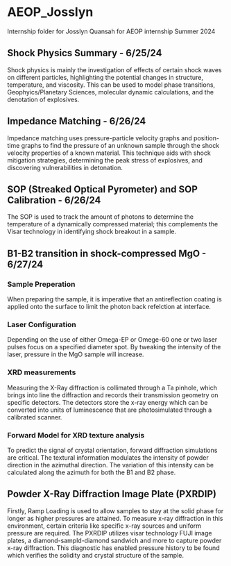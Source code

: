 # AEOP_Josslyn
Internship folder for Josslyn Quansah for AEOP internship Summer 2024
##  Shock Physics Summary - 6/25/24
  
Shock physics is mainly the investigation of effects of certain shock waves on different particles, highlighting the potential changes in structure, temperature, and viscosity. This can be used to model phase transitions, Geophyics/Planetary Sciences, molecular dynamic calculations, and the denotation of explosives. 

## Impedance Matching - 6/26/24
  
Impedance matching uses pressure-particle velocity graphs and position-time graphs to find the pressure of an unknown sample through the shock velocity properties of a known material. This technique aids with shock mitigation strategies, determining the peak stress of explosives, and discovering vulnerabilities in detonation.

## SOP (Streaked Optical Pyrometer) and SOP Calibration - 6/26/24
  
The SOP is used to track the amount of photons to determine the temperature of a dynamically compressed material; this complements the Visar technology in identifying shock breakout in a sample. 

## B1-B2 transition in shock-compressed MgO - 6/27/24

### Sample Preperation 
  
When preparing the sample, it is imperative that an antireflection coating is applied onto the surface to limit the photon back refelction at interface. 

### Laser Configuration
  
Depending on the use of either Omega-EP or Omege-60 one or two laser pulses focus on a specified diameter spot. By tweaking the intensity of the laser, pressure in the MgO sample will increase. 

### XRD measurements
  
Measuring the X-Ray diffraction is collimated through a Ta pinhole, which brings into line the diffraction and records their transmission geometry on specific detectors. The detectors store the x-ray energy which can be converted into units of luminescence that are photosimulated through a calibrated scanner. 

### Forward Model for XRD texture analysis
  
To predict the signal of crystal orientation, forward diffraction simulations are critical. The textural information modulates the intensity of powder direction in the azimuthal direction. The variation of this intensity can be calculated along the azimuth for both the B1 and B2 phase. 

## Powder X-Ray Diffraction Image Plate (PXRDIP)

Firstly, Ramp Loading is used to allow samples to stay at the solid phase for longer as higher pressures are attained. To measure x-ray diffraction in this environment, certain criteria like specific x-ray sources and uniform pressure are required. The PXRDIP utilizes visar technology FUJI image plates, a diamond-sampld-diamond sandwich and more to capture powder x-ray diffraction. This diagnostic has enabled pressure history to be found which verifies the solidity and crystal structure of the sample. 


